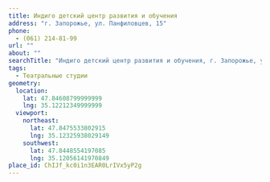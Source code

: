 ```yaml
---
title: Индиго детский центр развития и обучения
address: "г. Запорожье, ул. Панфиловцев, 15"
phone:
  - (061) 214-81-99
url: ""
about: ""
searchTitle: "Индиго детский центр развития и обучения, г. Запорожье, ул. Панфиловцев, 15"
tags:
  - Театральные студии
geometry:
  location:
    lat: 47.84608799999999
    lng: 35.12212349999999
  viewport:
    northeast:
      lat: 47.8475533802915
      lng: 35.12325938029149
    southwest:
      lat: 47.8448554197085
      lng: 35.12056141970849
place_id: ChIJf_kc0i1n3EAR0LrIVx5yP2g
---
```

